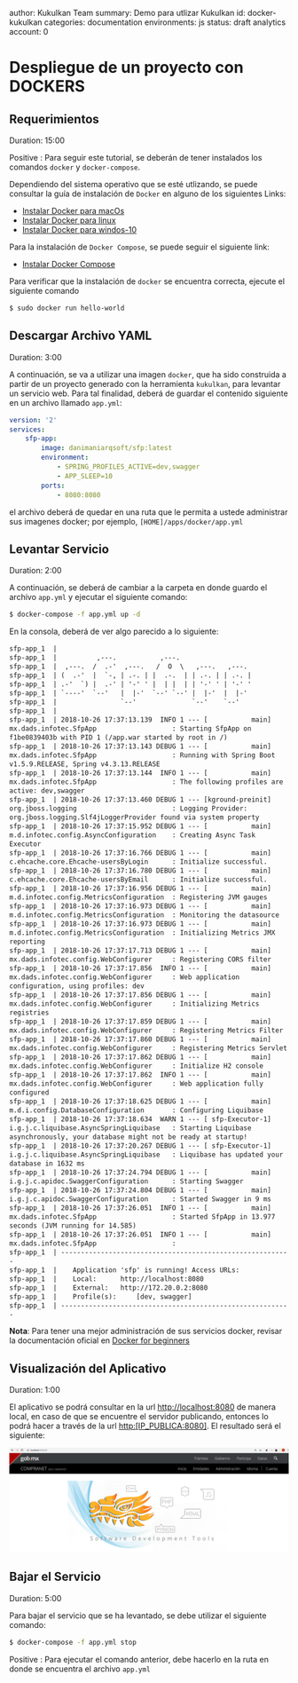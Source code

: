 author: Kukulkan Team
summary: Demo para utlizar Kukulkan
id: docker-kukulkan
categories: documentation
environments: js
status: draft
analytics account: 0

# Despliegue de un proyecto con DOCKERS

## Requerimientos

Duration: 15:00

Positive
: Para seguir este tutorial, se deberán de tener instalados los comandos `docker` y `docker-compose`.

Dependiendo del sistema operativo que se esté utlizando, se puede consultar la guía de instalación de `Docker` en alguno de los siguientes Links:

- [Instalar Docker para macOs](https://runnable.com/docker/install-docker-on-macos)
- [Instalar Docker para linux](https://runnable.com/docker/install-docker-on-linux)
- [Instalar Docker para windos-10](https://runnable.com/docker/install-docker-on-windows-10)

Para la instalación de `Docker Compose`, se puede seguir el siguiente link:

- [Instalar Docker Compose](https://docs.docker.com/compose/install/)

Para verificar que la instalación de `docker` se encuentra correcta, ejecute el siguiente comando

```bash
$ sudo docker run hello-world
```

## Descargar Archivo YAML
Duration: 3:00

A continuación, se va a utilizar una imagen `docker`, que ha sido construida a partir de un proyecto generado con la herramienta `kukulkan`, para levantar un servicio web. Para tal finalidad, deberá de guardar el contenido siguiente en un archivo llamado `app.yml`:

```yml
version: '2'
services:
    sfp-app:
        image: danimaniarqsoft/sfp:latest
        environment:
            - SPRING_PROFILES_ACTIVE=dev,swagger
            - APP_SLEEP=10
        ports:
            - 8080:8080
```

el archivo deberá de quedar en una ruta que le permita a ustede administrar sus imagenes docker; por ejemplo, `[HOME]/apps/docker/app.yml`

## Levantar Servicio
Duration: 2:00

A continuación, se deberá de cambiar a la carpeta en donde guardo el archivo `app.yml` y ejecutar el siguiente comando:

```bash
$ docker-compose -f app.yml up -d
```

En la consola, deberá de ver algo parecido a lo siguiente:

```console
sfp-app_1  |                                                  
sfp-app_1  |          ,---.           ,---.                   
sfp-app_1  |  ,---.  /  .-'  ,---.   /  O  \   ,---.   ,---.  
sfp-app_1  | (  .-'  |  `-, | .-. | |  .-.  | | .-. | | .-. | 
sfp-app_1  | .-'  `) |  .-' | '-' ' |  | |  | | '-' ' | '-' ' 
sfp-app_1  | `----'  `--'   |  |-'  `--' `--' |  |-'  |  |-'  
sfp-app_1  |                `--'              `--'    `--'    
sfp-app_1  | 
sfp-app_1  | 2018-10-26 17:37:13.139  INFO 1 --- [           main] mx.dads.infotec.SfpApp                   : Starting SfpApp on f1be0839403b with PID 1 (/app.war started by root in /)
sfp-app_1  | 2018-10-26 17:37:13.143 DEBUG 1 --- [           main] mx.dads.infotec.SfpApp                   : Running with Spring Boot v1.5.9.RELEASE, Spring v4.3.13.RELEASE
sfp-app_1  | 2018-10-26 17:37:13.144  INFO 1 --- [           main] mx.dads.infotec.SfpApp                   : The following profiles are active: dev,swagger
sfp-app_1  | 2018-10-26 17:37:13.460 DEBUG 1 --- [kground-preinit] org.jboss.logging                        : Logging Provider: org.jboss.logging.Slf4jLoggerProvider found via system property
sfp-app_1  | 2018-10-26 17:37:15.952 DEBUG 1 --- [           main] m.d.infotec.config.AsyncConfiguration    : Creating Async Task Executor
sfp-app_1  | 2018-10-26 17:37:16.766 DEBUG 1 --- [           main] c.ehcache.core.Ehcache-usersByLogin      : Initialize successful.
sfp-app_1  | 2018-10-26 17:37:16.780 DEBUG 1 --- [           main] c.ehcache.core.Ehcache-usersByEmail      : Initialize successful.
sfp-app_1  | 2018-10-26 17:37:16.956 DEBUG 1 --- [           main] m.d.infotec.config.MetricsConfiguration  : Registering JVM gauges
sfp-app_1  | 2018-10-26 17:37:16.973 DEBUG 1 --- [           main] m.d.infotec.config.MetricsConfiguration  : Monitoring the datasource
sfp-app_1  | 2018-10-26 17:37:16.973 DEBUG 1 --- [           main] m.d.infotec.config.MetricsConfiguration  : Initializing Metrics JMX reporting
sfp-app_1  | 2018-10-26 17:37:17.713 DEBUG 1 --- [           main] mx.dads.infotec.config.WebConfigurer     : Registering CORS filter
sfp-app_1  | 2018-10-26 17:37:17.856  INFO 1 --- [           main] mx.dads.infotec.config.WebConfigurer     : Web application configuration, using profiles: dev
sfp-app_1  | 2018-10-26 17:37:17.856 DEBUG 1 --- [           main] mx.dads.infotec.config.WebConfigurer     : Initializing Metrics registries
sfp-app_1  | 2018-10-26 17:37:17.859 DEBUG 1 --- [           main] mx.dads.infotec.config.WebConfigurer     : Registering Metrics Filter
sfp-app_1  | 2018-10-26 17:37:17.860 DEBUG 1 --- [           main] mx.dads.infotec.config.WebConfigurer     : Registering Metrics Servlet
sfp-app_1  | 2018-10-26 17:37:17.862 DEBUG 1 --- [           main] mx.dads.infotec.config.WebConfigurer     : Initialize H2 console
sfp-app_1  | 2018-10-26 17:37:17.862  INFO 1 --- [           main] mx.dads.infotec.config.WebConfigurer     : Web application fully configured
sfp-app_1  | 2018-10-26 17:37:18.625 DEBUG 1 --- [           main] m.d.i.config.DatabaseConfiguration       : Configuring Liquibase
sfp-app_1  | 2018-10-26 17:37:18.634  WARN 1 --- [ sfp-Executor-1] i.g.j.c.liquibase.AsyncSpringLiquibase   : Starting Liquibase asynchronously, your database might not be ready at startup!
sfp-app_1  | 2018-10-26 17:37:20.267 DEBUG 1 --- [ sfp-Executor-1] i.g.j.c.liquibase.AsyncSpringLiquibase   : Liquibase has updated your database in 1632 ms
sfp-app_1  | 2018-10-26 17:37:24.794 DEBUG 1 --- [           main] i.g.j.c.apidoc.SwaggerConfiguration      : Starting Swagger
sfp-app_1  | 2018-10-26 17:37:24.804 DEBUG 1 --- [           main] i.g.j.c.apidoc.SwaggerConfiguration      : Started Swagger in 9 ms
sfp-app_1  | 2018-10-26 17:37:26.051  INFO 1 --- [           main] mx.dads.infotec.SfpApp                   : Started SfpApp in 13.977 seconds (JVM running for 14.585)
sfp-app_1  | 2018-10-26 17:37:26.051  INFO 1 --- [           main] mx.dads.infotec.SfpApp                   : 
sfp-app_1  | ----------------------------------------------------------
sfp-app_1  | 	Application 'sfp' is running! Access URLs:
sfp-app_1  | 	Local: 		http://localhost:8080
sfp-app_1  | 	External: 	http://172.20.0.2:8080
sfp-app_1  | 	Profile(s): 	[dev, swagger]
sfp-app_1  | ----------------------------------------------------------
```

**Nota**: 
Para tener una mejor administración de sus servicios docker, revisar la documentación oficial en [Docker for beginners](https://docker-curriculum.com/)

## Visualización del Aplicativo
Duration: 1:00

El aplicativo se podrá consultar en la url [http://localhost:8080](http://localhost:8080) de manera local, en caso de que se encuentre el servidor publicando, entonces lo podrá hacer a través de la url [http:[IP_PUBLICA:8080]](http:[IP_PUBLICA:8080]). El resultado será el siguiente:

![Proyecto kukulkan](images/kukulkan-demo.png "Proyecto en Ejecución")

## Bajar el Servicio
Duration: 5:00


Para bajar el servicio que se ha levantado, se debe utilizar el siguiente comando:

```bash
$ docker-compose -f app.yml stop
```

Positive
: Para ejecutar el comando anterior, debe hacerlo en la ruta en donde se encuentra el archivo `app.yml`